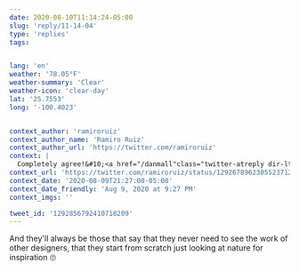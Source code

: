 ```yaml
---
date: 2020-08-10T11:14:24-05:00
slug: 'reply/11-14-04'
type: 'replies'
tags:


lang: 'en'
weather: '78.05°F'
weather-summary: 'Clear'
weather-icon: 'clear-day'
lat: '25.7553'
long: '-100.4023'


context_author: 'ramiroruiz'
context_author_name: 'Ramiro Ruiz'
context_author_url: 'https://twitter.com/ramiroruiz'
context: |
  Completely agree!&#10;<a href="/danmall"class="twitter-atreply dir-ltr"dir="ltr"data-mentioned-user-id="799212"data-screenname="danmall">@danmall</a> wrote a great article about that.&#10;<a href="https://t.co/QOjRxI2h1P"rel="nofollow noopener"dir="ltr"data-expanded-url="http://danmall.me/articles/stealing-your-way-to-original-designs/"data-url="http://danmall.me/articles/stealing-your-way-to-original-designs/"class="twitter_external_link dir-ltr tco-link"target="_blank"title="http://danmall.me/articles/stealing-your-way-to-original-designs/">danmall.me/articles/steal…</a>
context_url: 'https://twitter.com/ramiroruiz/status/1292678962305523712?s=12'
context_date: '2020-08-09T21:27:00-05:00'
context_date_friendly: 'Aug 9, 2020 at 9:27 PM'
context_imgs: ''

tweet_id: '1292856792410718209'
---
```

And they'll always be those that say that they never need to see the work of other designers, that they start from scratch just looking at nature for inspiration 🙄